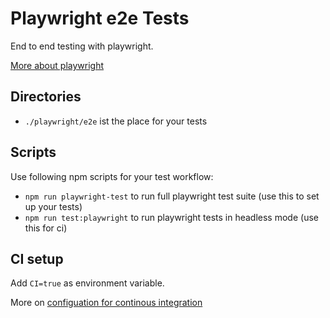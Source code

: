 # Playwright e2e Tests

End to end testing with playwright.

[More about playwright](https://playwright.dev/)

## Directories

- `./playwright/e2e` ist the place for your tests

## Scripts

Use following npm scripts for your test workflow:

- `npm run playwright-test` to run full playwright test suite (use this to set up your tests)
- `npm run test:playwright` to run playwright tests in headless mode (use this for ci)

## CI setup

Add `CI=true` as environment variable.

More on [configuation for continous integration]()

